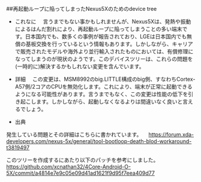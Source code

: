 ##再起動ループに陥ってしまったNexus5Xのためのdevice tree

- これなに
　言うまでもない事かもしれませんが、Nexus5Xは、発熱や振動によるはんだ割れにより、再起動ループに陥ってしまうことの多い端末です。日本国内でも、数多くの事例が報告されており、LGEは日本国内でも無償の基板交換を行っているという情報もあります。しかしながら、キャリアで販売されたモデルや海外より並行輸入されたものにおいては、有償修理になってしまうのが現状のようです。このデバイスツリーは、これらの問題を(一時的に)解決するかもしれない変更を含んでいます。

- 詳細
　この変更は、MSM8992のbig.LITTLE構成のbig側、すなわちCortex-A57側/2コアのCPUを無効化します。これにより、端末が正常に起動できるようになる可能性があります。言うまでもなく、この変更は性能の低下を引き起こします。しかしながら、起動しなくなるよりは間違いなく良いと言えるでしょう。

- 出典

発生している問題とその詳細はこちらに書かれています。
　https://forum.xda-developers.com/nexus-5x/general/tool-bootloop-death-blod-workaround-t3819497

このツリーを作成するにあたり以下のパッチを参考にしました。
  https://github.com/xcnathan32/4Core-Android-O-5X/commit/a4814e7e9c05e09d41ad1621f9d95f7eea409d77
